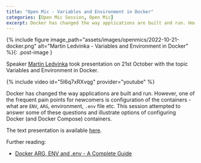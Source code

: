 ```yaml
---
title: "Open Mic - Variables and Environment in Docker"
categories: [Open Mic Session, Open Mic]
excerpt: Docker has changed the way applications are built and run. However, one of the frequent pain points for newcomers is configuration of the containers - what are `ENV`, `ARG`, environment, `.env` file etc.
---
```


{% include figure image_path="assets/images/openmics/2022-10-21-docker.png" alt="Martin Ledvinka - Variables and Environment in Docker" %}{: .post-image }

Speaker [Martin Ledvinka](https://kbss.felk.cvut.cz/web/team#martin-ledvinka) took presentation on 21st October with the topic Variables and Environment in Docker.

{% include video id="5I6q7xRXvqg" provider="youtube" %}

Docker has changed the way applications are built and run. However, one of the frequent pain points for newcomers is configuration of the containers - what are `ENV`, `ARG`, environment, `.env` file etc. This session attempted to answer some of these questions and illustrate options of configuring Docker (and Docker Compose) containers.

The text presentation is available [here](https://docs.google.com/presentation/d/1BBC_-WzDHnyRtK7B0zZ3VHxgS8SvpPpzEGE2KU2p4Yc/edit?usp=sharing).

Further reading:
* [Docker ARG, ENV and .env - A Complete Guide](https://vsupalov.com/docker-arg-env-variable-guide/)
